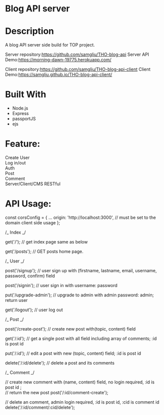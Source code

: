 # Blog API server

# Description

A blog API server side build for TOP project.

Server repository:https://github.com/samgliu/THO-blog-api
Server API Demo:https://morning-dawn-19775.herokuapp.com/

Client repository:https://github.com/samgliu/THO-blog-api-client
Client Demo:https://samgliu.github.io/THO-blog-api-client/

# Built With

-   Node.js
-   Express
-   passportJS
-   ejs

# Feature:

Create User  
Log in/out  
Auth  
Post  
Comment  
Server/Client/CMS
RESTful

# API Usage:

const corsConfig = {
...
origin: 'http://localhost:3000', // must be set to the domain client side usage
};

/_ Index _/

get('/'); // get index page same as below

get('/posts'); // GET posts home page.

/_ User _/

post('/signup'); // user sign up with (firstname, lastname, email, username, password, confirm) field

post('/signin'); // user sign in with username: password

put('/upgrade-admin'); // upgrade to admin with admin password: admin; return user

get('/logout'); // user log out

/_ Post _/

post('/create-post'); // create new post with(topic, content) field

get('/:id'); // get a single post with all field including array of comments; :id is post id

put('/:id'); // edit a post with new (topic, content) field; :id is post id

delete('/:id/delete'); // delete a post and its comments

/_ Comment _/

// create new comment with (name, content) field, no login required, :id is post id ;  
// return the new post
post('/:id/comment-create');

// delete an comment, admin login required, :id is post id, :cid is comment id
delete('/:id/comment/:cid/delete');
